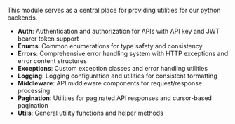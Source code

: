 This module serves as a central place for providing utilities for our python backends.

- **Auth**: Authentication and authorization for APIs with API key and JWT bearer token support
- **Enums**: Common enumerations for type safety and consistency
- **Errors**: Comprehensive error handling system with HTTP exceptions and error content structures
- **Exceptions**: Custom exception classes and error handling utilities
- **Logging**: Logging configuration and utilities for consistent formatting
- **Middleware**: API middleware components for request/response processing
- **Pagination**: Utilities for paginated API responses and cursor-based pagination
- **Utils**: General utility functions and helper methods
